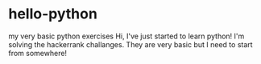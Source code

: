 # hello-python
my very basic python exercises
Hi,
I've just started to learn python! I'm solving the hackerrank challanges. They are very basic but I need to start from somewhere!
